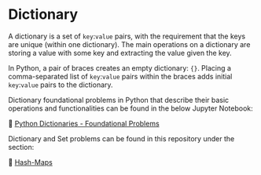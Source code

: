 # Dictionary

<p> A dictionary is a set of <code>key</code>:<code>value</code> pairs, with the requirement that the keys are unique (within one dictionary). The main operations on a dictionary are storing a value with some key and extracting the value given the key.</p>

<p> In Python, a pair of braces creates an empty dictionary: <code>{}</code>. Placing a comma-separated list of <code>key</code>:<code>value</code> pairs within the braces adds initial <code>key</code>:<code>value</code> pairs to the dictionary.</p>

<p> Dictionary foundational problems in Python that describe their basic operations and functionalities can be found in the below Jupyter Notebook: </p> 

:link: [Python Dictionaries - Foundational Problems](Python%20Dictionaries%20-%20Foundational%20Problems.ipynb)

<p> Dictionary and Set problems can be found in this repository under the section:</p> 

:link: [Hash-Maps](/2%20Data%20Structures/README.md)




